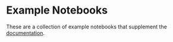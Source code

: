 # Example Notebooks
These are a collection of example notebooks that supplement the [documentation](https://awpy.readthedocs.io/en/latest/?badge=latest).